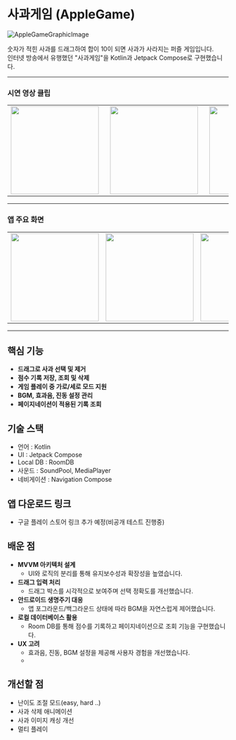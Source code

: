 # 사과게임 (AppleGame)

![AppleGameGraphicImage](https://github.com/user-attachments/assets/34a9c8b3-ea58-48f9-98ac-d132b7095aed)

숫자가 적힌 사과를 드래그하여 합이 10이 되면 사과가 사라지는 퍼즐 게임입니다.  
인터넷 방송에서 유행했던 "사과게임"을 Kotlin과 Jetpack Compose로 구현했습니다.
<hr/>

### 시연 영상 클립
<table>
  <tr>
    <td><img src="https://github.com/user-attachments/assets/96fd1216-ca53-46fa-8f96-a8b4cd99f7d4" width="200" style="margin-right: 10px;"></td>
    <td><img src="https://github.com/user-attachments/assets/e3cec1df-1d56-4f79-acd7-546b0f75f4c9" width="200" style="margin-right: 10px;"></td>
    <td><img src="https://github.com/user-attachments/assets/3ffb24e6-a98b-415d-9f52-1ca365a0b8cf" width="200"></td>
  </tr>
</table>
<hr/>

### 앱 주요 화면
<table>
  <tr>
    <td><img src="https://github.com/user-attachments/assets/58a0ee0e-f9c8-45dc-ab88-e46cbe0b1004" width="200"></td>
    <td><img src="https://github.com/user-attachments/assets/67627df7-d9df-4c7e-881e-18aaf5bfee67" width="200"></td>
    <td><img src="https://github.com/user-attachments/assets/49763774-9ef2-4916-b843-3195c9b3b3fb" width="200"></td>
    <td><img src="https://github.com/user-attachments/assets/9414873d-4224-4b65-ba57-c660e506b236" width="200"></td>
    <td><img src="https://github.com/user-attachments/assets/c20351e3-6348-468b-8dd3-65398ae63cf8" width="200"></td>
    <td><img src="https://github.com/user-attachments/assets/582c7c78-dacd-4f12-ba9c-8ce8d5383900" width="200"></td>
  </tr>
</table>
<hr/>

## 핵심 기능
-  **드래그로 사과 선택 및 제거**
-  **점수 기록 저장, 조회 및 삭제**
-  **게임 플레이 중 가로/세로 모드 지원**
-  **BGM, 효과음, 진동 설정 관리**
-  **페이지네이션이 적용된 기록 조회**


## 기술 스택
- 언어 : Kotlin
- UI : Jetpack Compose
- Local DB : RoomDB
- 사운드 : SoundPool, MediaPlayer
- 네비게이션  : Navigation Compose

## 앱 다운로드 링크
* 구글 플레이 스토어 링크 추가 예정(비공개 테스트 진행중)

## 배운 점
- **MVVM 아키텍처 설계**
  - UI와 로직의 분리를 통해 유지보수성과 확장성을 높였습니다.
- **드래그 입력 처리**
  - 드래그 박스를 시각적으로 보여주며 선택 정확도를 개선했습니다.
- **안드로이드 생명주기 대응**
  - 앱 포그라운드/백그라운드 상태에 따라 BGM을 자연스럽게 제어했습니다.
- **로컬 데이터베이스 활용**
  - Room DB를 통해 점수를 기록하고 페이지네이션으로 조회 기능을 구현했습니다.
- **UX 고려**
  - 효과음, 진동, BGM 설정을 제공해 사용자 경험을 개선했습니다.
  - 
## 개선할 점
- 난이도 조절 모드(easy, hard ..)
- 사과 삭제 애니메이션
- 사과 이미지 캐싱 개선
- 멀티 플레이

